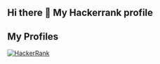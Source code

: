 ## Hi there 👋 My Hackerrank profile
## My Profiles
[![HackerRank](https://img.shields.io/badge/HackerRank-Profile-brightgreen?logo=hackerrank&style=for-the-badge)](https://www.hackerrank.com/profile/mailtogovardhan1)

